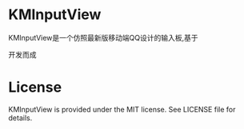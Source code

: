 # KMInputView

KMInputView是一个仿照最新版移动端QQ设计的输入板,基于

[​YYkit]: https://github.com/ibireme/YYKit

开发而成



# License

KMInputView is provided under the MIT license. See LICENSE file for details.

